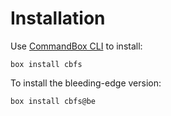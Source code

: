 # Installation

Use [CommandBox CLI](https://www.ortussolutions.com/products/commandbox) to install:

```
box install cbfs
```

To install the bleeding-edge version:

```
box install cbfs@be
```
